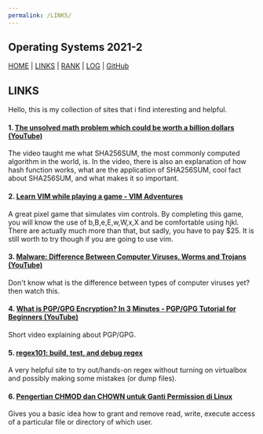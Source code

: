 ```yaml
---
permalink: /LINKS/
---
```


Operating Systems 2021-2
---
[HOME](..) | [LINKS](https://bienreti.github.io/os212/LINKS) | [RANK](/TXT/myrank.txt) | [LOG](TXT/mylog.txt) | [GitHub](https://github.com/bienreti/os212)

## LINKS

Hello, this is my collection of sites that i find interesting and helpful.

#### 1. [The unsolved math problem which could be worth a billion dollars (YouTube)](https://www.youtube.com/watch?v=8COArd_EREw)

The video taught me what SHA256SUM, the most commonly computed algorithm in the world, is. In the video, there is also an explanation of how hash function works, what are the application of SHA256SUM, cool fact about SHA256SUM, and what makes it so important.

#### 2. [Learn VIM while playing a game - VIM Adventures](https://vim-adventures.com/)

A great pixel game that simulates vim controls. By completing this game, you will know the use of b,B,e,E,w,W,x,X and be comfortable using hjkl. There are actually much more than that, but sadly, you have to pay $25. It is still worth to try though if you are going to use vim.

#### 3. [Malware: Difference Between Computer Viruses, Worms and Trojans (YouTube)](https://www.youtube.com/watch?v=n8mbzU0X2nQ)

Don't know what is the difference between types of computer viruses yet? then watch this.

#### 4. [What is PGP/GPG Encryption? In 3 Minutes - PGP/GPG Tutorial for Beginners (YouTube)](https://www.youtube.com/watch?v=1-MPcUHhXoc)

Short video explaining about PGP/GPG.

#### 5. [regex101: build, test, and debug regex](https://regex101.com/)

A very helpful site to try out/hands-on regex without turning on virtualbox and possibly making some mistakes (or dump files).


#### 6. [Pengertian CHMOD dan CHOWN untuk Ganti Permission di Linux](https://www.hostinger.co.id/tutorial/pengertian-chmod-dan-chown-untuk-ganti-permission-di-linux/)

Gives you a basic idea how to grant and remove read, write, execute access of a particular file or directory of which user.
